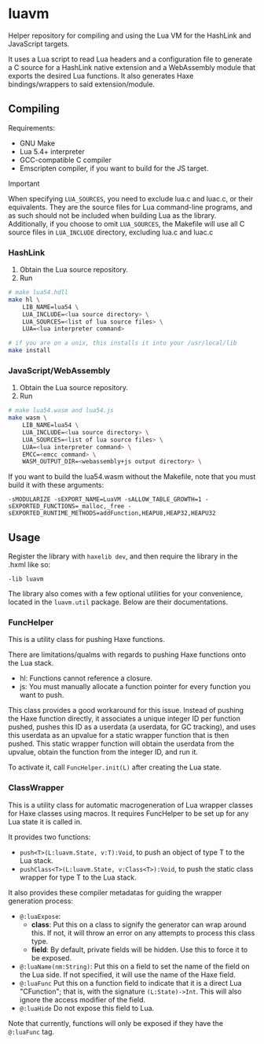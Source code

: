 # luavm
Helper repository for compiling and using the Lua VM for the HashLink and JavaScript targets.

It uses a Lua script to read Lua headers and a configuration file to generate a C source for a HashLink native extension and a WebAssembly module that exports the desired Lua functions. It also generates Haxe bindings/wrappers to said extension/module.

## Compiling
Requirements:
- GNU Make
- Lua 5.4+ interpreter
- GCC-compatible C compiler
- Emscripten compiler, if you want to build for the JS target.

> [!important]
> When specifying `LUA_SOURCES`, you need to exclude lua.c and luac.c, or their equivalents. They are the source files for Lua command-line programs, and as such should not be included when building Lua as the library. Additionally, if you choose to omit `LUA_SOURCES`, the Makefile will use all C source files in `LUA_INCLUDE` directory, excluding lua.c and luac.c

### HashLink
1. Obtain the Lua source repository.
2. Run
```sh
# make lua54.hdll
make hl \
    LIB_NAME=lua54 \
    LUA_INCLUDE=<lua source directory> \
    LUA_SOURCES=<list of lua source files> \
    LUA=<lua interpreter command>

# if you are on a unix, this installs it into your /usr/local/lib
make install
```

### JavaScript/WebAssembly
1. Obtain the Lua source repository.
2. Run
```sh
# make lua54.wasm and lua54.js
make wasm \
    LIB_NAME=lua54 \
    LUA_INCLUDE=<lua source directory> \
    LUA_SOURCES=<list of lua source files> \
    LUA=<lua interpreter command> \
    EMCC=<emcc command> \
    WASM_OUTPUT_DIR=<webassembly+js output directory> \
```

If you want to build the lua54.wasm without the Makefile, note that you must build it with these arguments:
```
-sMODULARIZE -sEXPORT_NAME=LuaVM -sALLOW_TABLE_GROWTH=1 -sEXPORTED_FUNCTIONS=_malloc,_free -sEXPORTED_RUNTIME_METHODS=addFunction,HEAPU8,HEAP32,HEAPU32
```

## Usage
Register the library with `haxelib dev`, and then require the library in the .hxml like so:
```hxml
-lib luavm
```

The library also comes with a few optional utilities for your convenience, located in the `luavm.util` package. Below are their documentations.

### FuncHelper
This is a utility class for pushing Haxe functions.

There are limitations/qualms with regards to pushing Haxe functions onto the Lua stack.
- hl: Functions cannot reference a closure.
- js: You must manually allocate a function pointer for every function you want to push.

This class provides a good workaround for this issue. Instead of pushing the Haxe function directly, it associates a unique integer ID per function pushed, pushes this ID as a userdata (a userdata, for GC tracking), and uses this userdata as an upvalue for a static wrapper function that is then pushed. This static wrapper function will obtain the userdata from the upvalue, obtain the function from the integer ID, and run it.

To activate it, call `FuncHelper.init(L)` after creating the Lua state.

### ClassWrapper
This is a utility class for automatic macrogeneration of Lua wrapper classes for Haxe classes using macros. It requires FuncHelper to be set up for any Lua state it is called in.

It provides two functions:
- `push<T>(L:luavm.State, v:T):Void`, to push an object of type T to the Lua stack.
- `pushClass<T>(L:luavm.State, v:Class<T>):Void`, to push the static class wrapper for type T to the Lua stack.

It also provides these compiler metadatas for guiding the wrapper generation process:
- `@:luaExpose`:
    - **class**: Put this on a class to signify the generator can wrap around this. If not, it will throw an error on any attempts to process this class type.
    - **field**: By default, private fields will be hidden. Use this to force it to be exposed.
- `@:luaName(nm:String)`: Put this on a field to set the name of the field on the Lua side. If not specified, it will use the name of the Haxe field.
- `@:luaFunc` Put this on a function field to indicate that it is a direct Lua "CFunction"; that is, with the signature `(L:State)->Int`. This will also ignore the access modifier of the field.
- `@:luaHide` Do not expose this field to Lua.

Note that currently, functions will only be exposed if they have the `@:luaFunc` tag.